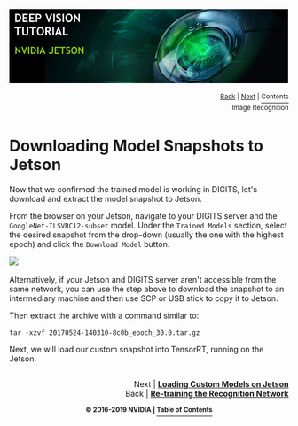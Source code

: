 <img src="https://github.com/dusty-nv/jetson-inference/raw/master/docs/images/deep-vision-header.jpg">
<p align="right"><sup><a href="imagenet-training.md">Back</a> | <a href="imagenet-custom.md">Next</a> | </sup><a href="../README.md"><sup>Contents</sup></a>
<br/>
<sup>Image Recognition</sup></p> 

# Downloading Model Snapshots to Jetson

Now that we confirmed the trained model is working in DIGITS, let's download and extract the model snapshot to Jetson.  

From the browser on your Jetson, navigate to your DIGITS server and the `GoogleNet-ILSVRC12-subset` model.  Under the `Trained Models` section, select the desired snapshot from the drop-down (usually the one with the highest epoch) and click the `Download Model` button.

<img src="https://github.com/dusty-nv/jetson-inference/raw/master/docs/images/imagenet-digits-model-download.png" width="650">

Alternatively, if your Jetson and DIGITS server aren't accessible from the same network, you can use the step above to download the snapshot to an intermediary machine and then use SCP or USB stick to copy it to Jetson.  

Then extract the archive with a command similar to:

```cd <directory where you downloaded the snapshot>
tar -xzvf 20170524-140310-8c0b_epoch_30.0.tar.gz
```

Next, we will load our custom snapshot into TensorRT, running on the Jetson.

##
<p align="right">Next | <b><a href="imagenet-custom.md">Loading Custom Models on Jetson</a></b>
<br/>
Back | <b><a href="imagenet-training.md">Re-training the Recognition Network</a></p>
<p align="center"><sup>© 2016-2019 NVIDIA | </sup><b><a href="../README.md"><sup>Table of Contents</sup></a></b></p>